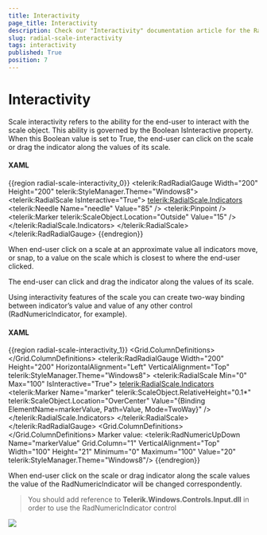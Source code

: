 ```yaml
---
title: Interactivity
page_title: Interactivity
description: Check our "Interactivity" documentation article for the RadGauge WPF control.
slug: radial-scale-interactivity
tags: interactivity
published: True
position: 7
---
```


# Interactivity

Scale interactivity refers to the ability for the end-user to interact with the scale object. This ability is governed by the Boolean IsInteractive property. When this Boolean value is set to True, the end-user can click on the scale or drag the indicator along the values of its scale.

#### __XAML__
{{region radial-scale-interactivity_0}}
	<telerik:RadRadialGauge Width="200" Height="200" telerik:StyleManager.Theme="Windows8">
	        <telerik:RadialScale IsInteractive="True">
	        <telerik:RadialScale.Indicators>
	            <telerik:Needle Name="needle" Value="85" />
	            <telerik:Pinpoint />
	            <telerik:Marker telerik:ScaleObject.Location="Outside"
	                            Value="15" />
	        </telerik:RadialScale.Indicators>
	    </telerik:RadialScale>
	</telerik:RadRadialGauge>
{{endregion}}

When end-user click on a scale at an approximate value all indicators move, or snap, to a value on the scale which is closest to where the end-user clicked.

The end-user can click and drag the indicator along the values of its scale.

Using interactivity features of the scale you can create two-way binding between indicator’s value and value of any other control (RadNumericIndicator, for example).

#### __XAML__
{{region radial-scale-interactivity_1}}
	<Grid Margin="20">
	    <Grid.ColumnDefinitions>
	        <ColumnDefinition Width="Auto" />
	        <ColumnDefinition Width="Auto" />
	    </Grid.ColumnDefinitions>
	    <telerik:RadRadialGauge Width="200" Height="200"
	                            HorizontalAlignment="Left"
	                            VerticalAlignment="Top"
	                            telerik:StyleManager.Theme="Windows8">
	        <telerik:RadialScale Min="0" Max="100" IsInteractive="True">
	            <telerik:RadialScale.Indicators>
	                <telerik:Marker Name="marker"
	                                telerik:ScaleObject.RelativeHeight="0.1*"
	                                telerik:ScaleObject.Location="OverCenter"
	                                Value="{Binding ElementName=markerValue, Path=Value, Mode=TwoWay}"  />
	            </telerik:RadialScale.Indicators>
	        </telerik:RadialScale>
	    </telerik:RadRadialGauge>
	    <Grid Grid.Column="1">
	        <Grid.ColumnDefinitions>
	            <ColumnDefinition Width="Auto" />
	            <ColumnDefinition Width="Auto" />
	        </Grid.ColumnDefinitions>
	        <TextBlock>Marker value:</TextBlock>
	        <telerik:RadNumericUpDown Name="markerValue"
	                                    Grid.Column="1"
	                                    VerticalAlignment="Top"
	                                    Width="100"
	                                    Height="21"
	                                    Minimum="0"
	                                    Maximum="100"
	                                    Value="20"
	                                    telerik:StyleManager.Theme="Windows8"/>
	    </Grid>
	</Grid>
{{endregion}}

When end-user click on the scale or drag indicator along the scale values the value of the RadNumericIndicator will be changed correspondently.

>You should add reference to __Telerik.Windows.Controls.Input.dll__ in order to use the RadNumericIndicator control

![](images/RadialGaugeInteractiveClickBinding.PNG)